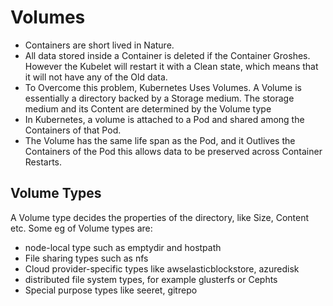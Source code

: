 # Volumes

- Containers are short lived in Nature.
- All data stored inside a Container is deleted if the Container Groshes. However the Kubelet will restart it with a Clean state, which means that it will not have any of the Old data.
- To Overcome this problem, Kubernetes Uses Volumes. A Volume is essentially a directory backed by a Storage medium. The storage medium and its Content are determined by the Volume type
- In Kubernetes, a volume is attached to a Pod and shared among the Containers of that Pod.
- The Volume has the same life span as the Pod, and it Outlives the Containers of the Pod this allows data to be preserved across Container Restarts.

## Volume Types 
A Volume type decides the properties of the directory, like Size, Content etc. 
Some eg of Volume types are: 
- node-local type such as emptydir and hostpath 
- File sharing types such as nfs 
- Cloud provider-specific types like awselasticblockstore, azuredisk 
- distributed file system types, for example glusterfs or Cephts 
- Special purpose types like seeret, gitrepo
